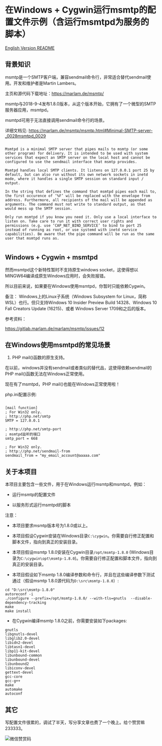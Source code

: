 # 在Windows + Cygwin运行msmtp的配置文件示例（含运行msmtpd为服务的脚本）


[English Version README](./README-en.md)


## 背景知识

msmtp是一个SMTP客户端，兼容sendmail命令行，非常适合替代sendmail使用。开发和维护者是Martin Lambers。

主页和源代码下载地址：https://marlam.de/msmtp/


msmtp与2018-9-4发布1.8.0版本，从这个版本开始，它拥有了一个微型的SMTP服务器应用，msmtpd。

msmtpd可用于无法直接调用sendmail命令行的场景。

详细文档见: https://marlam.de/msmtp/msmtp.html#Minimal-SMTP-server-_0028msmtpd_0029

```

Msmtpd is a minimal SMTP server that pipes mails to msmtp (or some other program) for delivery. It is intended to be used with system services that expect an SMTP server on the local host and cannot be configured to use the sendmail interface that msmtp provides.

Msmtpd handles local SMTP clients. It listens on 127.0.0.1 port 25 by default, but can also run without its own network sockets in inetd mode, where it handles a single SMTP session on standard input / output.

In the string that defines the command that msmtpd pipes each mail to, the first occurence of ‘%F’ will be replaced with the envelope from address. Furthermore, all recipients of the mail will be appended as arguments. The command must not write to standard output, as that would mess up the SMTP session.

Only run msmtpd if you know you need it. Only use a local interface to listen on. Take care to run it with correct user rights and permissions (e.g. use ‘CAP_NET_BIND_SERVICE’ to bind to port 25 instead of running as root, or use systemd with inetd service capabilities). Be aware that the pipe command will be run as the same user that msmtpd runs as.


````



## Windows + Cygwin + msmtpd

然而msmtpd这个新特性暂时不支持原生windows socket，这使得想以MINGW64编译成原生Windows应用时，会失败报错。

所以目前来说，如果要在Windows使用msmtpd，你暂时只能依赖Cygwin。

备注： Windows上的Linux子系统（Windows Subsystem for Linux，简称WSL）也行。但只支持Windows 10 Insider Preview Build 14328、Windows 10 Fall Creators Update (16215)、或者 Windows Server 1709和之后的版本。


参考资料：

https://gitlab.marlam.de/marlam/msmtp/issues/12



## 在Windows使用msmtpd的常见场景

1. PHP mail()函数的原生支持。

在以前，windows并没有sendmail或者类似的替代品，这使得依赖sendmail的PHP mail()函数无法在Windows正常使用。

现在有了msmtpd，PHP mail()也能在Windows正常使用啦！

php.ini配置示例:

```

[mail function]
; For Win32 only.
; http://php.net/smtp
SMTP = 127.0.0.1

; http://php.net/smtp-port
; msmtpd监听的端口
smtp_port = 668

; For Win32 only.
; http://php.net/sendmail-from
sendmail_from = "my_email_account@aaaaa.com"

```

## 关于本项目

本项目主要包含一些文件，用于在Windows运行msmtp和msmtpd，例如：

  - 运行msmtp的配置文件

  - 以服务形式运行msmtpd的脚本

注意：

  - 本项目要求msmtp版本号为1.8.0或以上。

  - 本项目假设Cygwin安装在Windows目录`C:\cygwin`。你需要自行修正配置和脚本文件，指向到真正的安装目录。
  
  - 本项目假设msmtp 1.8.0安装在Cygwin目录`/opt/msmtp-1.8.0` (Windows目录为`C:\cygwin\opt\msmtp-1.8.0`)。你需要自行修正配置和脚本文件，指向到真正的安装目录。
  
  - 本项目假设如下msmtp 1.8.0编译参数和命令行，并且在这些编译参数下测试通过（假设msmtp 1.8.0源代码为`D:\src\msmtp-1.8.0`）:

```
cd "D:\src\msmtp-1.8.0"
autoreconf -i
./configure --prefix=/opt/msmtp-1.8.0/ --with-tls=gnutls  --disable-dependency-tracking
make
make install
```


  - 在Cygwin编译msmtp 1.8.0之前，你需要安装如下packages:

```
gnutls
libgnutls-devel
libglib2.0-devel
libidn2-devel
libtasn1-devel
libp11-kit-devel
libunbound-common
libunbound-devel
libunbound2
libiconv-devel
gettext-devel
gcc-core
gcc-g++
make
automake
autoconf
```


## 其它

写配置文件很累的，调试了半天，写分享文章也费了一个晚上。给个赞赏嘛233333。

![微信赞赏码](https://raw.githubusercontent.com/HorseLuke/Assets/master/img/weixin_zanshangcode.jpg)


